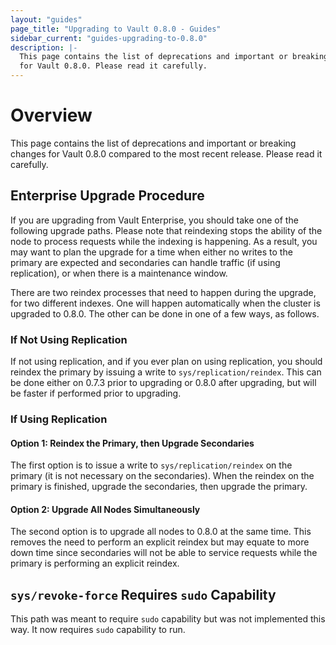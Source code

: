 ```yaml
---
layout: "guides"
page_title: "Upgrading to Vault 0.8.0 - Guides"
sidebar_current: "guides-upgrading-to-0.8.0"
description: |-
  This page contains the list of deprecations and important or breaking changes
  for Vault 0.8.0. Please read it carefully.
---
```


# Overview

This page contains the list of deprecations and important or breaking changes
for Vault 0.8.0 compared to the most recent release. Please read it carefully.

## Enterprise Upgrade Procedure

If you are upgrading from Vault Enterprise, you should take one of the
following upgrade paths. Please note that reindexing stops the ability of the
node to process requests while the indexing is happening. As a result, you may
want to plan the upgrade for a time when either no writes to the primary are
expected and secondaries can handle traffic (if using replication), or when
there is a maintenance window.

There are two reindex processes that need to happen during the upgrade, for two
different indexes. One will happen automatically when the cluster is upgraded
to 0.8.0. The other can be done in one of a few ways, as follows.

### If Not Using Replication

If not using replication, and if you ever plan on using replication, you should
reindex the primary by issuing a write to `sys/replication/reindex`. This can
be done either on 0.7.3 prior to upgrading or 0.8.0 after upgrading, but will
be faster if performed prior to upgrading.

### If Using Replication

#### Option 1: Reindex the Primary, then Upgrade Secondaries

The first option is to issue a write to `sys/replication/reindex` on the
primary (it is not necessary on the secondaries). When the reindex on the
primary is finished, upgrade the secondaries, then upgrade the primary.

#### Option 2: Upgrade All Nodes Simultaneously

The second option is to upgrade all nodes to 0.8.0 at the same time. This
removes the need to perform an explicit reindex but may equate to more down
time since secondaries will not be able to service requests while the primary
is performing an explicit reindex.

## `sys/revoke-force` Requires `sudo` Capability

This path was meant to require `sudo` capability but was not implemented this
way. It now requires `sudo` capability to run.
